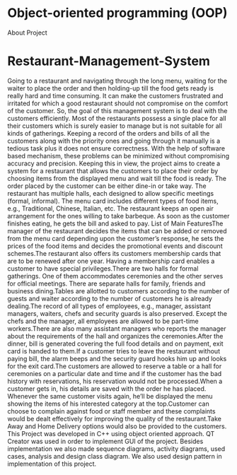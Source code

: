 # Object-oriented programming (OOP)
About Project
#  Restaurant-Management-System
Going to a restaurant and navigating through the long menu, waiting for the waiter to place the order and then holding-up till the food gets ready is really hard and time consuming. It can make the customers frustrated and irritated for which a good restaurant should not compromise on the comfort of the customer. So, the goal of this management system is to deal with the customers efficiently. Most of the restaurants possess a single place for all their customers which is surely easier to manage but is not suitable for all kinds of gatherings. Keeping a record of the orders and bills of all the customers along with the priority ones and going through it manually is a tedious task plus it does not ensure correctness. With the help of software based mechanism, these problems can be minimized without compromising accuracy and precision. Keeping this in view, the project aims to create a system for a restaurant that allows the customers to place their order by choosing items from the displayed menu and wait till the food is ready. The order placed by the customer can be either dine-in or take way. The restaurant has multiple halls, each designed to allow specific meetings (formal, informal). The menu card includes different types of food items, e.g., Traditional, Chinese, Italian, etc. The restaurant keeps an open air arrangement for the ones willing to take barbeque. As soon as the customer finishes eating, he gets the bill and asked to pay. List of Main FeaturesThe manager of the restaurant decides the items that can be added or removed from the menu card depending upon the customer’s response, he sets the prices of the food items and decides the promotional events and discount schemes.The restaurant also offers its customers membership cards that are to be renewed after one year. Having a membership card enables a customer to have special privileges.There are two halls for formal gatherings. One of them accommodates ceremonies and the other serves for official meetings. There are separate halls for family, friends and business dining.Tables are allotted to customers according to the number of guests and waiter according to the number of customers he is already dealing.The record of all types of employees, e.g., manager, assistant managers, waiters, chefs and security guards is also preserved. Except the chefs and the manager, all employees are allowed to be part-time workers.There are also many assistant managers who reports the manager about the requirements of the hall and organizes the ceremonies.After the dinner, bill is generated covering the full food details and on payment, exit card is handed to them.If a customer tries to leave the restaurant without paying bill, the alarm beeps and the security guard hooks him up and looks for the exit card.The customers are allowed to reserve a table or a hall for ceremonies on a particular date and time and if the customer has the bad history with reservations, his reservation would not be processed.When a customer gets in, his details are saved with the order he has placed. Whenever the same customer visits again, he’ll be displayed the menu showing the items of his interested category at the top.Customer can choose to complain against food or staff member and these complaints would be dealt effectively for improving the quality of the restaurant.Take Away and Home Delivery options would also be provided to the customers.
This Project was developed in C++ using object oriented approach. QT Creator was used in order to implement GUI of the project. Besides implementation we also made sequence diagrams, activity diagrams, used cases, analysis and design class diagram. We also used design pattern in implementation of this project.
